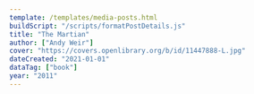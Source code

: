 ```yaml
---
template: /templates/media-posts.html
buildScript: "/scripts/formatPostDetails.js"
title: "The Martian"
author: ["Andy Weir"]
cover: "https://covers.openlibrary.org/b/id/11447888-L.jpg"
dateCreated: "2021-01-01"
dataTag: ["book"]
year: "2011"
---
```


